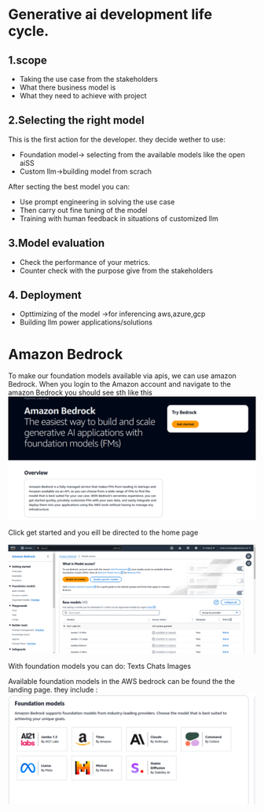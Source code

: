 # Generative ai development life cycle.
## 1.scope
- Taking the use case from the stakeholders
- What there business model is
- What they need to achieve with project

## 2.Selecting the right model
This is the first action for the  developer. they decide wether to use:
- Foundation model-> selecting from the available models like the open aiSS
- Custom llm->building model from scrach

After secting the best model you can:
- Use prompt engineering in solving the use case
- Then carry out fine tuning of the model
- Training with human feedback in situations of customized llm

## 3.Model evaluation
- Check the performance of your metrics.
- Counter check with the purpose give from the stakeholders


## 4. Deployment
- Opttimizing of the model ->for inferencing aws,azure,gcp
- Building llm power applications/solutions

# Amazon Bedrock
To make our foundation models available via apis, we can use amazon Bedrock.
When you login to the Amazon account and navigate to the amazon Bedrock you should see sth like this 
![alt text](<Screenshot from 2024-10-03 15-27-42.png>) 

Click get started and you eill be directed to the home page

![alt text](<Screenshot from 2024-10-03 15-31-04.png>)

With foundation models you can do:
Texts
Chats
Images

Available foundation models in the AWS bedrock can be found the the landing page. they include :
![alt text](<Screenshot from 2024-10-03 15-35-15.png>)
